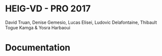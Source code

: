 # HEIG-VD - PRO 2017

David Truan, Denise Gemesio, Lucas Elisei, Ludovic Delafontaine, Thibault Togue Kamga & Yosra Harbaoui

# Documentation





